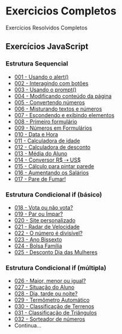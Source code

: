 # Exercicios Completos
 Exercícios Resolvidos Completos

## Exercícios JavaScript
### Estrutura Sequencial
* <a href="https://guanabara-eteot.github.io/exercicios/javascript/ex001/" target="_blank">001 - Usando o alert()</a>
* <a href="https://guanabara-eteot.github.io/exercicios/javascript/ex002/" target="_blank">002 - Interagindo com botões</a>
* <a href="https://guanabara-eteot.github.io/exercicios/javascript/ex003/" target="_blank">003 - Usando o prompt()</a>
* <a href="https://guanabara-eteot.github.io/exercicios/javascript/ex004/" target="_blank">004 - Modificando conteúdo da página</a>
* <a href="https://guanabara-eteot.github.io/exercicios/javascript/ex005/" target="_blank">005 - Convertendo números</a>
* <a href="https://guanabara-eteot.github.io/exercicios/javascript/ex006/" target="_blank">006 - Misturando textos e números</a>
* <a href="https://guanabara-eteot.github.io/exercicios/javascript/ex007/" target="_blank">007 - Escondendo e exibindo elementos</a>
* <a href="https://guanabara-eteot.github.io/exercicios/javascript/ex008/" target="_blank">008 - Primeiro formulário</a>
* <a href="https://guanabara-eteot.github.io/exercicios/javascript/ex009/" target="_blank">009 - Números em Formulários</a>
* <a href="https://guanabara-eteot.github.io/exercicios/javascript/ex010/" target="_blank">010 - Data e Hora</a>
* <a href="https://guanabara-eteot.github.io/exercicios/javascript/ex011/" target="_blank">011 - Calculadora de idade</a>
* <a href="https://guanabara-eteot.github.io/exercicios/javascript/ex012/" target="_blank">012 - Calculadora de desconto</a>
* <a href="https://guanabara-eteot.github.io/exercicios/javascript/ex013/" target="_blank">013 - Média do Aluno</a>
* <a href="https://guanabara-eteot.github.io/exercicios/javascript/ex014/" target="_blank">014 - Conversor R$ &#x21E2; US$</a>
* <a href="https://guanabara-eteot.github.io/exercicios/javascript/ex015/" target="_blank">015 - Cálculo para pintar parede</a>
* <a href="https://guanabara-eteot.github.io/exercicios/javascript/ex016/" target="_blank">016 - Aumentando os Salários</a>
* <a href="https://guanabara-eteot.github.io/exercicios/javascript/ex017/" target="_blank">017 - Pare de Fumar!</a>

### Estrutura Condicional if (básico)
* <a href="https://guanabara-eteot.github.io/exercicios/javascript/ex018/" target="_blank">018 - Vota ou não vota?</a>
* <a href="https://guanabara-eteot.github.io/exercicios/javascript/ex019/" target="_blank">019 - Par ou Ímpar?</a>
* <a href="https://guanabara-eteot.github.io/exercicios/javascript/ex020/" target="_blank">020 - Site personalizado</a>
* <a href="https://guanabara-eteot.github.io/exercicios/javascript/ex021/" target="_blank">021 - Radar de Velocidade</a>
* <a href="https://guanabara-eteot.github.io/exercicios/javascript/ex022/" target="_blank">022 - O número é divisível?</a>
* <a href="https://guanabara-eteot.github.io/exercicios/javascript/ex023/" target="_blank">023 - Ano Bissexto</a>
* <a href="https://guanabara-eteot.github.io/exercicios/javascript/ex024/" target="_blank">024 - Bolsa Família</a>
* <a href="https://guanabara-eteot.github.io/exercicios/javascript/ex025/" target="_blank">025 - Desconto Dia das Mulheres</a>

### Estrutura Condicional if (múltipla)
* <a href="https://guanabara-eteot.github.io/exercicios/javascript/ex026/" target="_blank">026 - Maior, menor ou igual?</a>
* <a href="https://guanabara-eteot.github.io/exercicios/javascript/ex027/" target="_blank">027 - Situação do Aluno</a>
* <a href="https://guanabara-eteot.github.io/exercicios/javascript/ex028/" target="_blank">028 - Dia, tarde ou noite?</a>
* <a href="https://guanabara-eteot.github.io/exercicios/javascript/ex029/" target="_blank">029 - Termômetro Automático</a>
* <a href="https://guanabara-eteot.github.io/exercicios/javascript/ex030/" target="_blank">030 - Classificação de Terrenos</a>
* <a href="https://guanabara-eteot.github.io/exercicios/javascript/ex031/" target="_blank">031 - Classificação de Triângulos</a>
* <a href="https://guanabara-eteot.github.io/exercicios/javascript/ex032/" target="_blank">032 - Sorteador de números</a>
* Continua...